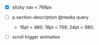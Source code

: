 - [x] sticky nav < 768px

- [ ] p.section-description @media query

  - 16pt < 480; 18pt < 768; 24pt < 980;

- [ ] scroll trigger animation
